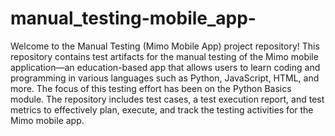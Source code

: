 # manual_testing-mobile_app-

Welcome to the Manual Testing (Mimo Mobile App) project repository! This repository contains test artifacts for the manual testing of the Mimo mobile application—an education-based app that allows users to learn coding and programming in various languages such as Python, JavaScript, HTML, and more. The focus of this testing effort has been on the Python Basics module. The repository includes test cases, a test execution report, and test metrics to effectively plan, execute, and track the testing activities for the Mimo mobile app.
